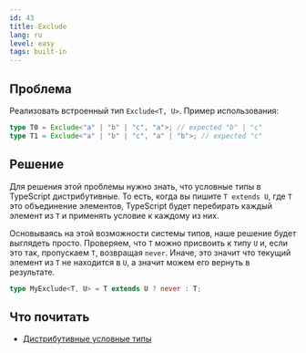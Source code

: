 ```yaml
---
id: 43
title: Exclude
lang: ru
level: easy
tags: built-in
---
```


## Проблема

Реализовать встроенный тип `Exclude<T, U>`.
Пример использования:

```typescript
type T0 = Exclude<"a" | "b" | "c", "a">; // expected "b" | "c"
type T1 = Exclude<"a" | "b" | "c", "a" | "b">; // expected "c"
```

## Решение

Для решения этой проблемы нужно знать, что условные типы в TypeScript дистрибутивные.
То есть, когда вы пишите `T extends U`, где `T` это объединение элементов, TypeScript будет перебирать каждый элемент из `T` и применять условие к каждому из них.

Основываясь на этой возможности системы типов, наше решение будет выглядеть просто.
Проверяем, что `T` можно присвоить к типу `U` и, если это так, пропускаем `T`, возвращая `never`.
Иначе, это значит что текущий элемент из `T` не находится в `U`, а значит можем его вернуть в результате.

```typescript
type MyExclude<T, U> = T extends U ? never : T;
```

## Что почитать

- [Дистрибутивные условные типы](https://www.typescriptlang.org/docs/handbook/2/conditional-types.html#distributive-conditional-types)

